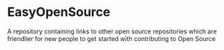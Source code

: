 # EasyOpenSource
A repository containing links to other open source repositories which are friendlier for new people to get started with contributing to Open Source
